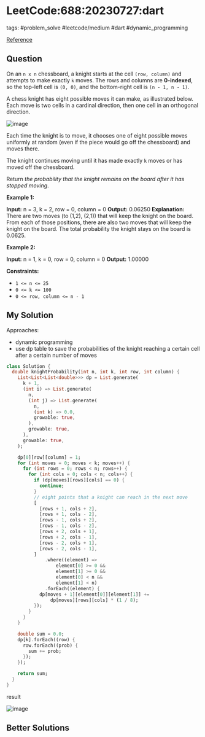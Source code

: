 # LeetCode:688:20230727:dart

tags: #problem_solve #leetcode/medium #dart #dynamic_programming

[Reference](https://leetcode.com/problems/knight-probability-in-chessboard/)

## Question

On an `n x n` chessboard, a knight starts at the cell `(row, column)` and attempts to make exactly `k` moves. The rows and columns are **0-indexed**, so the top-left cell is `(0, 0)`, and the bottom-right cell is `(n - 1, n - 1)`.

A chess knight has eight possible moves it can make, as illustrated below. Each move is two cells in a cardinal direction, then one cell in an orthogonal direction.

![image](https://assets.leetcode.com/uploads/2018/10/12/knight.png)

Each time the knight is to move, it chooses one of eight possible moves uniformly at random (even if the piece would go off the chessboard) and moves there.

The knight continues moving until it has made exactly `k` moves or has moved off the chessboard.

Return _the probability that the knight remains on the board after it has stopped moving_.

**Example 1:**

**Input:** n = 3, k = 2, row = 0, column = 0
**Output:** 0.06250
**Explanation:** There are two moves (to (1,2), (2,1)) that will keep the knight on the board.
From each of those positions, there are also two moves that will keep the knight on the board.
The total probability the knight stays on the board is 0.0625.

**Example 2:**

**Input:** n = 1, k = 0, row = 0, column = 0
**Output:** 1.00000

**Constraints:**

- `1 <= n <= 25`
- `0 <= k <= 100`
- `0 <= row, column <= n - 1`

## My Solution

Approaches:

- dynamic programming
- use dp table to save the probabilities of the knight reaching a certain cell after a certain number of moves

```dart
class Solution {
  double knightProbability(int n, int k, int row, int column) {
    List<List<List<double>>> dp = List.generate(
      k + 1,
      (int i) => List.generate(
        n,
        (int j) => List.generate(
          n,
          (int k) => 0.0,
          growable: true,
        ),
        growable: true,
      ),
      growable: true,
    );

    dp[0][row][column] = 1;
    for (int moves = 0; moves < k; moves++) {
      for (int rows = 0; rows < n; rows++) {
        for (int cols = 0; cols < n; cols++) {
          if (dp[moves][rows][cols] == 0) {
            continue;
          }
          // eight points that a knight can reach in the next move
          [
            [rows + 1, cols + 2],
            [rows + 1, cols - 2],
            [rows - 1, cols + 2],
            [rows - 1, cols - 2],
            [rows + 2, cols + 1],
            [rows + 2, cols - 1],
            [rows - 2, cols + 1],
            [rows - 2, cols - 1],
          ]
              .where((element) =>
                  element[0] >= 0 &&
                  element[1] >= 0 &&
                  element[0] < n &&
                  element[1] < n)
              .forEach((element) {
            dp[moves + 1][element[0]][element[1]] +=
                dp[moves][rows][cols] * (1 / 8);
          });
        }
      }
    }

    double sum = 0.0;
    dp[k].forEach((row) {
      row.forEach((prob) {
        sum += prob;
      });
    });

    return sum;
  }
}
```

result

![image](https://i.imgur.com/ZzbdUKC.png)

## Better Solutions
